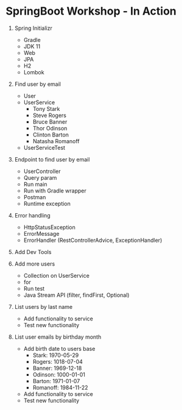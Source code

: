# SpringBoot Workshop - In Action

1. Spring Initializr
    - Gradle
    - JDK 11
    - Web
    - JPA
    - H2
    - Lombok
    
2. Find user by email
    - User
    - UserService
        - Tony Stark
        - Steve Rogers
        - Bruce Banner
        - Thor Odinson
        - Clinton Barton
        - Natasha Romanoff
    - UserServiceTest

3. Endpoint to find user by email
    - UserController
    - Query param
    - Run main
    - Run with Gradle wrapper
    - Postman
    - Runtime exception
   
4. Error handling
    - HttpStatusException
    - ErrorMessage
    - ErrorHandler (RestControllerAdvice, ExceptionHandler)
   
5. Add Dev Tools

6. Add more users
    - Collection on UserService
    - for
    - Run test
    - Java Stream API (filter, findFirst, Optional)

7. List users by last name
    - Add functionality to service
    - Test new functionality
    
8. List user emails by birthday month
    - Add birth date to users base
        - Stark: 1970-05-29
        - Rogers: 1018-07-04
        - Banner: 1969-12-18
        - Odinson: 1000-01-01
        - Barton: 1971-01-07
        - Romanoff: 1984-11-22
    - Add functionality to service
    - Test new functionality